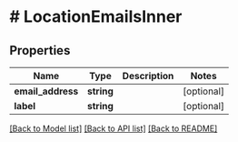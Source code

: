 # # LocationEmailsInner

## Properties

Name | Type | Description | Notes
------------ | ------------- | ------------- | -------------
**email_address** | **string** |  | [optional]
**label** | **string** |  | [optional]

[[Back to Model list]](../../README.md#models) [[Back to API list]](../../README.md#endpoints) [[Back to README]](../../README.md)
